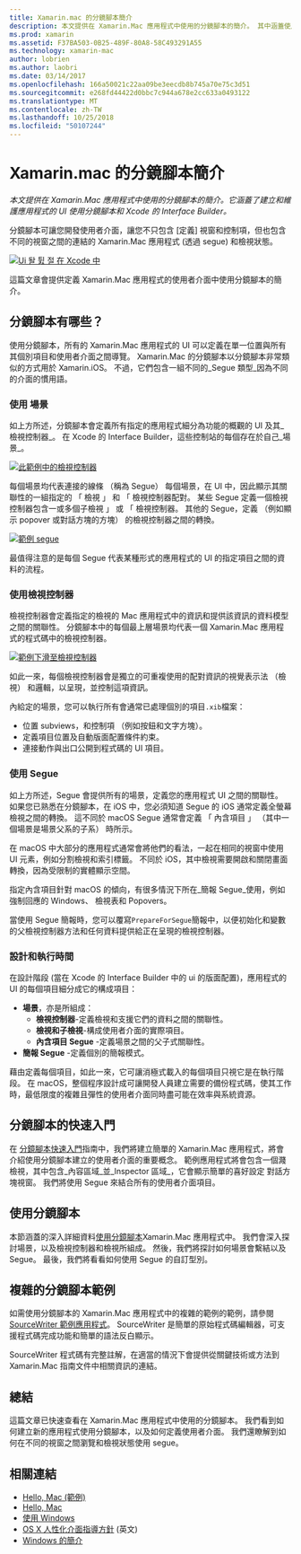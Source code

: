 ```yaml
---
title: Xamarin.mac 的分鏡腳本簡介
description: 本文提供在 Xamarin.Mac 應用程式中使用的分鏡腳本的簡介。 其中涵蓋使用分鏡腳本和 Xcode 的 Interface Builder 建立與維護應用程式的 UI。
ms.prod: xamarin
ms.assetid: F37BA503-0B25-489F-80A8-58C493291A55
ms.technology: xamarin-mac
author: lobrien
ms.author: laobri
ms.date: 03/14/2017
ms.openlocfilehash: 166a50021c22aa09be3eecdb8b745a70e75c3d51
ms.sourcegitcommit: e268fd44422d0bbc7c944a678e2cc633a0493122
ms.translationtype: MT
ms.contentlocale: zh-TW
ms.lasthandoff: 10/25/2018
ms.locfileid: "50107244"
---
```

# <a name="introduction-to-storyboards-in-xamarinmac"></a>Xamarin.mac 的分鏡腳本簡介

_本文提供在 Xamarin.Mac 應用程式中使用的分鏡腳本的簡介。它涵蓋了建立和維護應用程式的 UI 使用分鏡腳本和 Xcode 的 Interface Builder。_

分鏡腳本可讓您開發使用者介面，讓您不只包含 [定義] 視窗和控制項，但也包含不同的視窗之間的連結的 Xamarin.Mac 應用程式 (透過 segue) 和檢視狀態。

[![](images/intro01.png "Ui 돨 튌 절 在 Xcode 中")](images/intro01.png#lightbox)

這篇文章會提供定義 Xamarin.Mac 應用程式的使用者介面中使用分鏡腳本的簡介。

<a name="What-are-Storyboards" />

## <a name="what-are-storyboards"></a>分鏡腳本有哪些？

使用分鏡腳本，所有的 Xamarin.Mac 應用程式的 UI 可以定義在單一位置與所有其個別項目和使用者介面之間導覽。 Xamarin.Mac 的分鏡腳本以分鏡腳本非常類似的方式用於 Xamarin.iOS。 不過，它們包含一組不同的_Segue 類型_因為不同的介面的慣用語。

<a name="Working-with-Scenes" />

### <a name="working-with-scenes"></a>使用 場景

如上方所述，分鏡腳本會定義所有指定的應用程式細分為功能的概觀的 UI 及其_檢視控制器_。 在 Xcode 的 Interface Builder，這些控制站的每個存在於自己_場景_。

[![](images/intro02.png "此範例中的檢視控制器")](images/intro02.png#lightbox)

每個場景均代表連接的線條 （稱為 Segue） 每個場景，在 UI 中，因此顯示其關聯性的一組指定的 「 檢視 」 和 「 檢視控制器配對。 某些 Segue 定義一個檢視控制器包含一或多個子檢視 」 或 「 檢視控制器。 其他的 Segue，定義 （例如顯示 popover 或對話方塊的方塊） 的檢視控制器之間的轉換。 

[![](images/intro03.png "範例 segue")](images/intro03.png#lightbox)

最值得注意的是每個 Segue 代表某種形式的應用程式的 UI 的指定項目之間的資料的流程。

<a name="Working-with-View-Controllers" />

### <a name="working-with-view-controllers"></a>使用檢視控制器

檢視控制器會定義指定的檢視的 Mac 應用程式中的資訊和提供該資訊的資料模型之間的關聯性。 分鏡腳本中的每個最上層場景均代表一個 Xamarin.Mac 應用程式的程式碼中的檢視控制器。

[![](images/intro04.png "範例下滑至檢視控制器")](images/intro04.png#lightbox)

如此一來，每個檢視控制器會是獨立的可重複使用的配對資訊的視覺表示法 （檢視） 和邏輯，以呈現，並控制這項資訊。

內給定的場景，您可以執行所有會通常已處理個別的項目`.xib`檔案： 

 - 位置 subviews，和控制項 （例如按鈕和文字方塊）。
 - 定義項目位置及自動版面配置條件約束。
 - 連接動作與出口公開到程式碼的 UI 項目。

<a name="Working-with-Segues" />

### <a name="working-with-segues"></a>使用 Segue

如上方所述，Segue 會提供所有的場景，定義您的應用程式 UI 之間的關聯性。 如果您已熟悉在分鏡腳本，在 iOS 中，您必須知道 Segue 的 iOS 通常定義全螢幕檢視之間的轉換。 這不同於 macOS Segue 通常會定義 「 內含項目 」 （其中一個場景是場景父系的子系） 時所示。

在 macOS 中大部分的應用程式通常會將他們的看法，一起在相同的視窗中使用 UI 元素，例如分割檢視和索引標籤。 不同於 iOS，其中檢視需要開啟和關閉畫面轉換，因為受限制的實體顯示空間。

指定內含項目針對 macOS 的傾向，有很多情況下所在_簡報 Segue_使用，例如強制回應的 Windows、 檢視表和 Popovers。

當使用 Segue 簡報時，您可以覆寫`PrepareForSegue`簡報中，以便初始化和變數的父檢視控制器方法和任何資料提供給正在呈現的檢視控制器。

<a name="Design-and-Run-Times" />

### <a name="design-and-run-times"></a>設計和執行時間

在設計階段 (當在 Xcode 的 Interface Builder 中的 ui 的版面配置)，應用程式的 UI 的每個項目細分成它的構成項目：

- **場景**，亦是所組成：
    - **檢視控制器**-定義檢視和支援它們的資料之間的關聯性。
    - **檢視和子檢視**-構成使用者介面的實際項目。
    - **內含項目 Segue** -定義場景之間的父子式關聯性。
- **簡報 Segue** -定義個別的簡報模式。 

藉由定義每個項目，如此一來，它可讓消極式載入的每個項目只視它是在執行階段。 在 macOS，整個程序設計成可讓開發人員建立需要的備份程式碼，使其工作時，最低限度的複雜且彈性的使用者介面同時盡可能在效率與系統資源。

<a name="Storyboard-Quick-Start" />

## <a name="storyboard-quick-start"></a>分鏡腳本的快速入門

在 [分鏡腳本快速入門](~/mac/platform/storyboards/quickstart.md)指南中，我們將建立簡單的 Xamarin.Mac 應用程式，將會介紹使用分鏡腳本建立的使用者介面的重要概念。 範例應用程式將會包含一個濺檢視，其中包含_內容區域_並_Inspector 區域_，它會顯示簡單的喜好設定 對話方塊視窗。 我們將使用 Segue 來結合所有的使用者介面項目。

<a name="Working-with-Storyboards" />

## <a name="working-with-storyboards"></a>使用分鏡腳本

本節涵蓋的深入詳細資料[使用分鏡腳本](~/mac/platform/storyboards/indepth.md)Xamarin.Mac 應用程式中。 我們會深入探討場景，以及檢視控制器和檢視所組成。 然後，我們將探討如何場景會繫結以及 Segue。 最後，我們將看看如何使用 Segue 的自訂型別。 

<a name="Complex-Storyboard-Example" />

## <a name="complex-storyboard-example"></a>複雜的分鏡腳本範例

如需使用分鏡腳本的 Xamarin.Mac 應用程式中的複雜的範例的範例，請參閱[SourceWriter 範例應用程式](https://developer.xamarin.com/samples/mac/SourceWriter/)。 SourceWriter 是簡單的原始程式碼編輯器，可支援程式碼完成功能和簡單的語法反白顯示。

SourceWriter 程式碼有完整註解，在適當的情況下會提供從關鍵技術或方法到 Xamarin.Mac 指南文件中相關資訊的連結。

<a name="Summary" />

## <a name="summary"></a>總結

這篇文章已快速查看在 Xamarin.Mac 應用程式中使用的分鏡腳本。 我們看到如何建立新的應用程式使用分鏡腳本，以及如何定義使用者介面。 我們還瞭解到如何在不同的視窗之間瀏覽和檢視狀態使用 segue。


## <a name="related-links"></a>相關連結

- [Hello, Mac (範例)](https://developer.xamarin.com/samples/mac/Hello_Mac/)
- [Hello, Mac](~/mac/get-started/hello-mac.md)
- [使用 Windows](~/mac/user-interface/window.md)
- [OS X 人性化介面指導方針](https://developer.apple.com/library/mac/documentation/UserExperience/Conceptual/OSXHIGuidelines/) \(英文\)
- [Windows 的簡介](https://developer.apple.com/library/mac/documentation/Cocoa/Conceptual/WinPanel/Introduction.html#//apple_ref/doc/uid/10000031-SW1)
